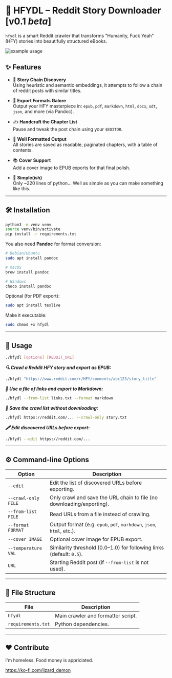 # 📘 HFYDL – Reddit Story Downloader [v0.1 *beta*]

`hfydl` is a smart Reddit crawler that transforms "Humanity, Fuck Yeah" (HFY) stories into beautifully structured eBooks.

![example usage](example.gif)


## ✨ Features

- 🔗 **Story Chain Discovery**  
  Using heuristic and semantic embeddings, it attempts to follow a chain of reddit posts with similar titles.

- 🎨 **Export Formats Galore**  
  Output your HFY masterpiece in:
  `epub`, `pdf`, `markdown`, `html`, `docx`, `odt`, `json`, and more (via Pandoc).

- ✍️ **Handcraft the Chapter List**  
  Pause and tweak the post chain using your `$EDITOR`.  

- 📄 **Well Formatted Output**  
  All stories are saved as readable, paginated chapters, with a table of contents.

- 📚 **Cover Support**  
  Add a cover image to EPUB exports for that final polish.

- 💋 **Simple(ish)**  
  Only ~220 lines of python... Well as simple as you can make something like this.

---

## 🛠️ Installation

```bash
python3 -m venv venv
source venv/bin/activate
pip install -r requirements.txt
````

You also need **Pandoc** for format conversion:

```bash
# Debian/Ubuntu
sudo apt install pandoc

# macOS
brew install pandoc

# Windows
choco install pandoc
```

Optional (for PDF export):

```bash
sudo apt install texlive
```

Make it executable:
```bash
sudo chmod +x hfydl
```

---

## 🚀 Usage

```bash
./hfydl [options] [REDDIT_URL]
```

***🔍 Crawl a Reddit HFY story and export as EPUB:***

```bash
./hfydl "https://www.reddit.com/r/HFY/comments/abc123/story_title"
```

***📜 Use a file of links and export to Markdown:***

```bash
./hfydl --from-list links.txt --format markdown
```

***🧪 Save the crawl list without downloading:***

```bash
./hfydl https://reddit.com/... --crawl-only story.txt
```

***🖋️ Edit discovered URLs before export:***

```bash
./hfydl --edit https://reddit.com/...
```

---

## ⚙️ Command-line Options

| Option              | Description                                                           |
| ------------------- | --------------------------------------------------------------------- |
| `--edit`            | Edit the list of discovered URLs before exporting.                    |
| `--crawl-only FILE` | Only crawl and save the URL chain to file (no downloading/exporting). |
| `--from-list FILE`  | Read URLs from a file instead of crawling.                            |
| `--format FORMAT`   | Output format (e.g. `epub`, `pdf`, `markdown`, `json`, `html`, etc.). |
| `--cover IMAGE`     | Optional cover image for EPUB export.                                 |
| `--temperature VAL` | Similarity threshold (0.0–1.0) for following links (default: `0.5`).  |
| `URL`               | Starting Reddit post (if `--from-list` is not used).                   |

---

## 📁 File Structure

| File                  | Description                                |
| --------------------- | ------------------------------------------ |
| `hfydl`               | Main crawler and formatter script.         |
| `requirements.txt`    | Python dependencies.                       |

---

## ❤️ Contribute

I'm homeless. Food money is appriciated. 

https://ko-fi.com/lizard_demon

